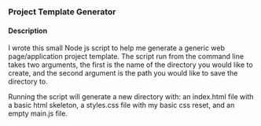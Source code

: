 
### Project Template Generator

#### Description

I wrote this small Node js script to help me generate a generic web page/application project template. The script run from the command line takes two arguments, the first is the name of the directory you would like to create, and the second argument is the path you would like to save the directory to.

Running the script will generate a new directory with: an index.html file with a basic html skeleton, a styles.css file with my basic css reset, and an empty main.js file.